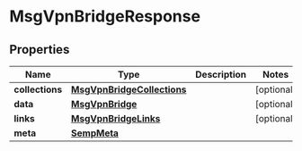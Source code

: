 
# MsgVpnBridgeResponse

## Properties
Name | Type | Description | Notes
------------ | ------------- | ------------- | -------------
**collections** | [**MsgVpnBridgeCollections**](MsgVpnBridgeCollections.md) |  |  [optional]
**data** | [**MsgVpnBridge**](MsgVpnBridge.md) |  |  [optional]
**links** | [**MsgVpnBridgeLinks**](MsgVpnBridgeLinks.md) |  |  [optional]
**meta** | [**SempMeta**](SempMeta.md) |  | 



